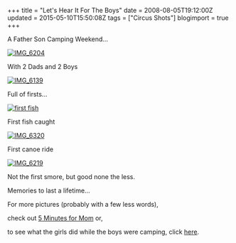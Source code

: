 +++
title = "Let's Hear It For The Boys"
date = 2008-08-05T19:12:00Z
updated = 2015-05-10T15:50:08Z
tags = ["Circus Shots"]
blogimport = true 
+++

A Father Son Camping Weekend...

[![IMG_6204](https://latc.s3.amazonaws.com/wp-content/uploads/2008/08/img-6204-thumb.jpg)](https://latc.s3.amazonaws.com/wp-content/uploads/2008/08/img-6204.jpg)

With 2 Dads and 2 Boys

[![IMG_6139](https://latc.s3.amazonaws.com/wp-content/uploads/2008/08/img-6139-thumb.jpg)](https://latc.s3.amazonaws.com/wp-content/uploads/2008/08/img-6139.jpg)

Full of firsts...

[![first fish](https://latc.s3.amazonaws.com/wp-content/uploads/2008/08/first-fish-thumb.jpg)](https://latc.s3.amazonaws.com/wp-content/uploads/2008/08/first-fish.jpg)

First fish caught

[![IMG_6320](https://latc.s3.amazonaws.com/wp-content/uploads/2008/08/img-6320-thumb.jpg)](https://latc.s3.amazonaws.com/wp-content/uploads/2008/08/img-6320.jpg)

First canoe ride

[![IMG_6219](https://latc.s3.amazonaws.com/wp-content/uploads/2008/08/img-6219-thumb.jpg)](https://latc.s3.amazonaws.com/wp-content/uploads/2008/08/img-6219.jpg)

Not the first smore, but good none the less.

Memories to last a lifetime...

For more pictures (probably with a few less words),

check out [5 Minutes for Mom](http://www.5minutesformom.com) or,

to see what the girls did while the boys were camping, click [here](http://lifeatthecircus.com/2008/08/05/girls-just-wanna-have-fun/).
  
